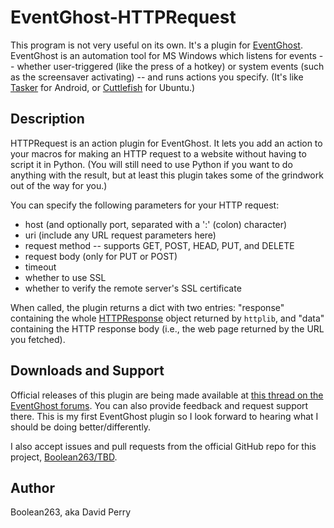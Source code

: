 # EventGhost-HTTPRequest

This program is not very useful on its own. It's a plugin for
[EventGhost](http://www.eventghost.net/).
EventGhost is an automation tool for MS Windows
which listens for events -- whether user-triggered (like the press of a hotkey)
or system events (such as the screensaver activating) -- and runs actions
you specify. (It's like [Tasker](http://tasker.dinglisch.net/) for Android, or
[Cuttlefish](https://launchpad.net/cuttlefish) for Ubuntu.)

## Description

HTTPRequest is an action plugin for EventGhost. It lets you add an action
to your macros for making an HTTP request to a website without having to
script it in Python. (You will still need to use Python if you want to do
anything with the result, but at least this plugin takes some of the grindwork
out of the way for you.)

You can specify the following parameters for your HTTP request:

* host (and optionally port, separated with a ':' (colon) character)
* uri (include any URL request parameters here)
* request method -- supports GET, POST, HEAD, PUT, and DELETE
* request body (only for PUT or POST)
* timeout
* whether to use SSL
* whether to verify the remote server's SSL certificate

When called, the plugin returns a dict with two entries: "response" containing
the whole [HTTPResponse](https://docs.python.org/2/library/httplib.html#httpresponse-objects)
object returned by `httplib`, and "data" containing the HTTP response body
(i.e., the web page returned by the URL you fetched).

## Downloads and Support

Official releases of this plugin are being made available at
[this thread on the EventGhost forums](http://TODO). You can also provide
feedback and request support there. This is my first EventGhost plugin
so I look forward to hearing what I should be doing better/differently.

I also accept issues and pull requests from the official GitHub repo for
this project, [Boolean263/TBD](https://github.com/Boolean263/TBD).

## Author

Boolean263, aka David Perry

